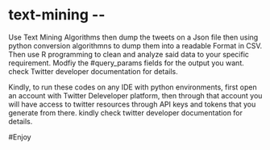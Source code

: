 # text-mining -- 
Use Text Mining Algorithms then dump the tweets on a Json file then using python conversion algorithmns to dump them into a readable Format in CSV.
Then use R programming to clean and analyze said data to your specific requirement.
Modfiy the #query_params fields for the output you want. check Twitter developer documentation for details.

Kindly, to run these codes on any IDE with python environments, first open an account with Twitter Deleveloper platform, then
through that account you will have access to twitter resources through API keys and tokens that you generate from there.
kindly check twitter developer documentation for details.

#Enjoy
